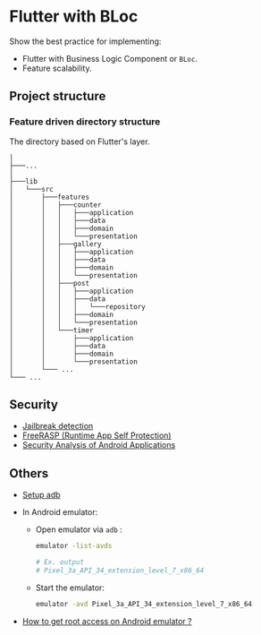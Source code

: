 # **Flutter with BLoc**

Show the best practice for implementing:

- Flutter with Business Logic Component or `BLoc`.
- Feature scalability.

## **Project structure**

### Feature driven directory structure

The directory based on Flutter's layer.

```text
│
├───...
│
├───lib
│   └───src
│       ├───features
│       │   ├───counter
│       │   │   ├───application
│       │   │   ├───data
│       │   │   ├───domain
│       │   │   └───presentation
│       │   ├───gallery
│       │   │   ├───application
│       │   │   ├───data
│       │   │   ├───domain
│       │   │   └───presentation
│       │   ├───post
│       │   │   ├───application
│       │   │   ├───data
│       │   │   │   └───repository
│       │   │   ├───domain
│       │   │   └───presentation
│       │   └───timer
│       │       ├───application
│       │       ├───data
│       │       ├───domain
│       │       └───presentation
│       └─── ...
└─── ...
```

## **Security**

- [Jailbreak detection](https://pub.dev/packages/flutter_jailbreak_detection)
- [FreeRASP (Runtime App Self Protection)](https://pub.dev/packages/freerasp)
- [Security Analysis of Android Applications](https://www.utupub.fi/bitstream/handle/10024/154737/Huszti_Martin_Thesis.pdf;jsessionid=AC1BFD4640C10022104B09D448082F1A?sequence=1)

## **Others**

- [Setup adb](https://www.programsbuzz.com/article/set-androidhome-environment-variable-windows-10)
- In Android emulator:
  - Open emulator via `adb` :

    ```sh
    emulator -list-avds

    # Ex. output
    # Pixel_3a_API_34_extension_level_7_x86_64
    ```

  - Start the emulator:

    ```sh
    emulator -avd Pixel_3a_API_34_extension_level_7_x86_64
    ```

- [How to get root access on Android emulator ?](https://stackoverflow.com/questions/5095234/how-to-get-root-access-on-android-emulator)
